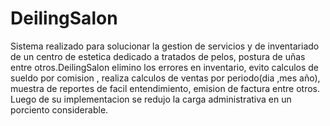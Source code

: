 # DeilingSalon
Sistema realizado para solucionar la gestion de servicios y de inventariado de un centro de estetica dedicado a tratados de pelos, postura de uñas entre otros.DeilingSalon elimino los errores en inventario, evito calculos de sueldo por comision , realiza calculos de ventas por periodo(dia ,mes año), muestra de reportes de facil entendimiento, emision de factura entre otros. Luego de su implementacion se redujo la carga administrativa en un porciento considerable.

